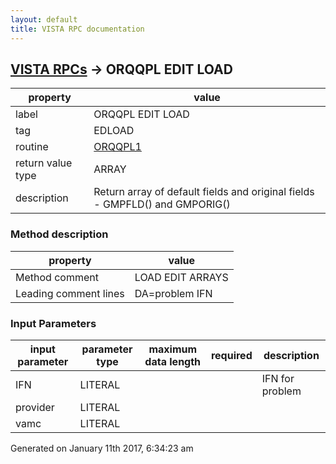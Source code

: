 ```yaml
---
layout: default
title: VISTA RPC documentation
---
```




## [VISTA RPCs](TableOfContent.md) &#8594; ORQQPL EDIT LOAD 

 property | value 
--- | --- 
 label | ORQQPL EDIT LOAD
 tag | EDLOAD
 routine | [ORQQPL1](http://code.osehra.org/dox/Routine_ORQQPL1_source.html)
 return value type | ARRAY
 description | Return array of default fields and original fields - GMPFLD() and GMPORIG()


### Method description

 property | value 
--- | --- 
 Method comment | LOAD  EDIT ARRAYS
 Leading comment lines | DA=problem IFN

### Input Parameters

| input parameter | parameter type | maximum data length | required | description | 
| --- | --- | --- | --- | --- | 
| IFN | LITERAL |  |  | IFN for problem | 
| provider | LITERAL |  |  |  | 
| vamc | LITERAL |  |  |  | 




Generated on January 11th 2017, 6:34:23 am